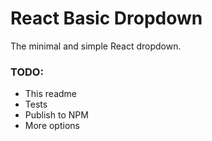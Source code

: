 React Basic Dropdown
=====================

The minimal and simple React dropdown.

### TODO:
  - This readme
  - Tests
  - Publish to NPM
  - More options
